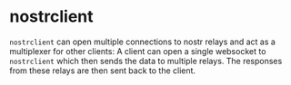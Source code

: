 # nostrclient

`nostrclient` can open multiple connections to nostr relays and act as a multiplexer for other clients: A client can open a single websocket to `nostrclient` which then sends the data to multiple relays. The responses from these relays are then sent back to the client.
